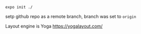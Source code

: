 ```
expo init ./
```

setp github repo as a remote branch, branch was set to `origin`

Layout engine is Yoga https://yogalayout.com/
